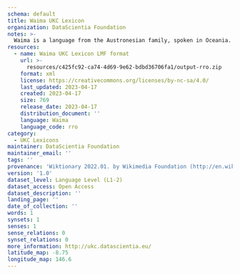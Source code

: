 ```yaml
---
schema: default
title: Waima UKC Lexicon
organization: DataScientia Foundation
notes: >-
  Waima is a language from the Austronesian family, spoken in Oceania. The UKC Lexicon of Waima is represented as a lexico-semantic network. It consists of words, word senses, synsets, as well as sense-level and synset-level relationships.
resources:
  - name: Waima UKC Lexicon LMF format
    url: >-
      resources/c425fc92-ca74-4d69-9e62-bdbd36706fa1/output-rro.zip
    format: xml
    license: https://creativecommons.org/licenses/by-nc-sa/4.0/
    last_updated: 2023-04-17
    created: 2023-04-17
    size: 769
    release_date: 2023-04-17
    distribution_document: ''
    language: Waima
    language_code: rro
category:
  - UKC Lexicons
maintainer: DataScientia Foundation
maintainer_email: ''
tags: ''
provenance: 'Wiktionary 2022.01. by Wikimedia Foundation (http://en.wiktionary.org); Princeton WordNet 2.1 by Princeton University (https://wordnet.princeton.edu)'
version: '1.0'
dataset_level: Language Level (L1-2)
dataset_access: Open Access
dataset_description: ''
landing_page: ''
date_of_collection: ''
words: 1
synsets: 1
senses: 1
sense_relations: 0
synset_relations: 0
more_information: http://ukc.datascientia.eu/
latitude_map: -8.75
longitude_map: 146.6
---
```

